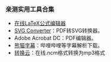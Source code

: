 ### 亲测实用工具合集
- [在线LaTeX公式编辑器](https://www.latexlive.com/)
- [SVG Converter](https://svgconverter.com/zh/pdf-to-svg)：PDF转SVG转换器。
- Adobe Acrobat DC：PDF编辑器。
- [熊猫字幕](https://www.pdsub.com/extract/bilibili)：哔哩哔哩等字幕解析下载。
- [转换云](https://www.zhuanhuanyun.cn/)：在线.ncm格式转换为mp3格式